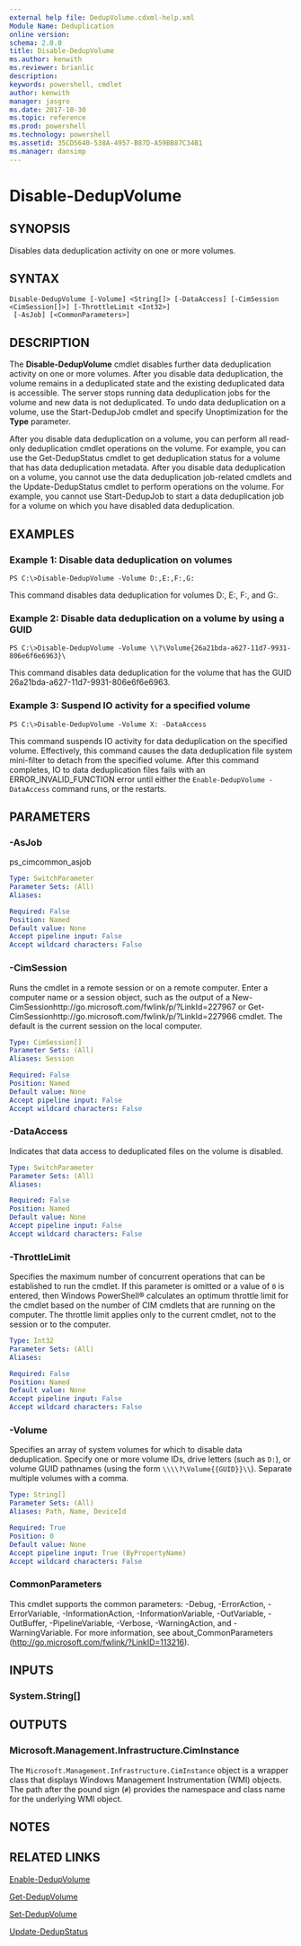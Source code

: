 ```yaml
---
external help file: DedupVolume.cdxml-help.xml
Module Name: Deduplication
online version: 
schema: 2.0.0
title: Disable-DedupVolume
ms.author: kenwith
ms.reviewer: brianlic
description: 
keywords: powershell, cmdlet
author: kenwith
manager: jasgro
ms.date: 2017-10-30
ms.topic: reference
ms.prod: powershell
ms.technology: powershell
ms.assetid: 35CD5640-538A-4957-B87D-A59BB87C34B1
ms.manager: dansimp
---
```


# Disable-DedupVolume

## SYNOPSIS
Disables data deduplication activity on one or more volumes.

## SYNTAX

```
Disable-DedupVolume [-Volume] <String[]> [-DataAccess] [-CimSession <CimSession[]>] [-ThrottleLimit <Int32>]
 [-AsJob] [<CommonParameters>]
```

## DESCRIPTION
The **Disable-DedupVolume** cmdlet disables further data deduplication activity on one or more volumes.
After you disable data deduplication, the volume remains in a deduplicated state and the existing deduplicated data is accessible.
The server stops running data deduplication jobs for the volume and new data is not deduplicated.
To undo data deduplication on a volume, use the Start-DedupJob cmdlet and specify Unoptimization for the **Type** parameter.

After you disable data deduplication on a volume, you can perform all read-only deduplication cmdlet operations on the volume.
For example, you can use the Get-DedupStatus cmdlet to get deduplication status for a volume that has data deduplication metadata.
After you disable data deduplication on a volume, you cannot use the data deduplication job-related cmdlets and the Update-DedupStatus cmdlet to perform operations on the volume.
For example, you cannot use Start-DedupJob to start a data deduplication job for a volume on which you have disabled data deduplication.

## EXAMPLES

### Example 1: Disable data deduplication on volumes
```
PS C:\>Disable-DedupVolume -Volume D:,E:,F:,G:
```

This command disables data deduplication for volumes D:, E:, F:, and G:.

### Example 2: Disable data deduplication on a volume by using a GUID
```
PS C:\>Disable-DedupVolume -Volume \\?\Volume{26a21bda-a627-11d7-9931-806e6f6e6963}\
```

This command disables data deduplication for the volume that has the GUID 26a21bda-a627-11d7-9931-806e6f6e6963.

### Example 3: Suspend IO activity for a specified volume
```
PS C:\>Disable-DedupVolume -Volume X: -DataAccess
```

This command suspends IO activity for data deduplication on the specified volume.
Effectively, this command causes the data deduplication file system mini-filter to detach from the specified volume. 
After this command completes, IO to data deduplication files fails with an ERROR_INVALID_FUNCTION error until either the `Enable-DedupVolume -DataAccess` command runs, or the restarts.

## PARAMETERS

### -AsJob
ps_cimcommon_asjob

```yaml
Type: SwitchParameter
Parameter Sets: (All)
Aliases: 

Required: False
Position: Named
Default value: None
Accept pipeline input: False
Accept wildcard characters: False
```

### -CimSession
Runs the cmdlet in a remote session or on a remote computer.
Enter a computer name or a session object, such as the output of a New-CimSessionhttp://go.microsoft.com/fwlink/p/?LinkId=227967 or Get-CimSessionhttp://go.microsoft.com/fwlink/p/?LinkId=227966 cmdlet.
The default is the current session on the local computer.

```yaml
Type: CimSession[]
Parameter Sets: (All)
Aliases: Session

Required: False
Position: Named
Default value: None
Accept pipeline input: False
Accept wildcard characters: False
```

### -DataAccess
Indicates that data access to deduplicated files on the volume is disabled.

```yaml
Type: SwitchParameter
Parameter Sets: (All)
Aliases: 

Required: False
Position: Named
Default value: None
Accept pipeline input: False
Accept wildcard characters: False
```

### -ThrottleLimit
Specifies the maximum number of concurrent operations that can be established to run the cmdlet.
If this parameter is omitted or a value of `0` is entered, then Windows PowerShell® calculates an optimum throttle limit for the cmdlet based on the number of CIM cmdlets that are running on the computer.
The throttle limit applies only to the current cmdlet, not to the session or to the computer.

```yaml
Type: Int32
Parameter Sets: (All)
Aliases: 

Required: False
Position: Named
Default value: None
Accept pipeline input: False
Accept wildcard characters: False
```

### -Volume
Specifies an array of system volumes for which to disable data deduplication.
Specify one or more volume IDs, drive letters (such as `D:`), or volume GUID pathnames (using the form `\\\\?\Volume{{GUID}}\\`).
Separate multiple volumes with a comma.

```yaml
Type: String[]
Parameter Sets: (All)
Aliases: Path, Name, DeviceId

Required: True
Position: 0
Default value: None
Accept pipeline input: True (ByPropertyName)
Accept wildcard characters: False
```

### CommonParameters
This cmdlet supports the common parameters: -Debug, -ErrorAction, -ErrorVariable, -InformationAction, -InformationVariable, -OutVariable, -OutBuffer, -PipelineVariable, -Verbose, -WarningAction, and -WarningVariable. For more information, see about_CommonParameters (http://go.microsoft.com/fwlink/?LinkID=113216).

## INPUTS

### System.String[]

## OUTPUTS

### Microsoft.Management.Infrastructure.CimInstance
The `Microsoft.Management.Infrastructure.CimInstance` object is a wrapper class that displays Windows Management Instrumentation (WMI) objects.
The path after the pound sign (`#`) provides the namespace and class name for the underlying WMI object.

## NOTES

## RELATED LINKS

[Enable-DedupVolume](./Enable-DedupVolume.md)

[Get-DedupVolume](./Get-DedupVolume.md)

[Set-DedupVolume](./Set-DedupVolume.md)

[Update-DedupStatus](./Update-DedupStatus.md)

